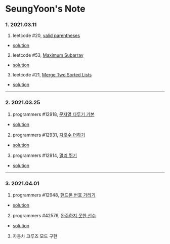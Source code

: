 # SeungYoon's Note
### 1. 2021.03.11
1) leetcode #20, [valid parentheses](https://leetcode.com/problems/valid-parentheses/)
* [solution](leetcode/20_Valid_Parentheses)

2) leetcode #53, [Maximum Subarray](https://leetcode.com/problems/maximum-subarray/)
* [solution](leetcode/53_Maximum_Subarray)

3) leetcode #21, [Merge Two Sorted Lists](https://leetcode.com/problems/merge-two-sorted-lists/)
* [solution](leetcode/21_Merge_Two_Sorted_Lists)

---
### 2. 2021.03.25
1) programmers #12918, [문자열 다루기 기본](https://programmers.co.kr/learn/courses/30/lessons/12918)
* [solution](programmers/12918)

2) programmers #12931, [자릿수 더하기](https://programmers.co.kr/learn/courses/30/lessons/12931)
* [solution](programmers/12931)


3) programmers #12914, [멀리 뛰기](https://programmers.co.kr/learn/courses/30/lessons/12914)
* [solution](programmers/12914)

---
### 3. 2021.04.01
1) programmers #12948, [핸드폰 번호 가리기](https://programmers.co.kr/learn/courses/30/lessons/12948)
* [solution](programmers/12948)

2) programmers #42576, [완주하지 못한 선수](https://programmers.co.kr/learn/courses/30/lessons/42576)
* [solution](programmers/42576)

3) 자동차 크루즈 모드 구현